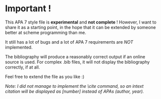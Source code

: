 # Important !
This APA 7 style file is **experimental** and **not complete** ! 
However, I want to share it as a starting point, in the hope that it can be extended by someone better at scheme programming than me.

It still has a lot of bugs and a lot of APA 7 requirements are *NOT* implemented.

The bibliography will produce a reasonably correct output if an online source is used. For complex .bib files, it will not display the bibliography correctly, if at all.

Feel free to extend the file as you like :)

*Note: I did not manage to implement the \cite command, so an intext citation will be displayed as [number] instead of APAs (author, year).*